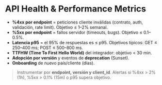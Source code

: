 # API Health & Performance Metrics

- **%4xx por endpoint** = peticiones cliente inválidas (contrato, auth, validación, rate limit). Objetivo ≤ 1–2% semanal.
- **%5xx por endpoint** = fallos servidor (timeouts, bugs). Objetivo ≤ 0.1–0.5%.
- **Latencia p95** = el 95% de respuestas es ≤ p95. Objetivos típicos: GET ≤ 250–400 ms; POST ≤ 500–800 ms.
- **TTFHW (Time To First Hello World)** del integrador: objetivo < 30 min.
- **Adopción por versión** y eventos de **deprecation** (Sunset).
- **Onboarding** de nuevo país/cliente (días).

> Instrumentar por **endpoint, versión y client_id**. Alertas si %4xx > 2% (1h), %5xx > 0.1% (15m) o p95 supera objetivo.
